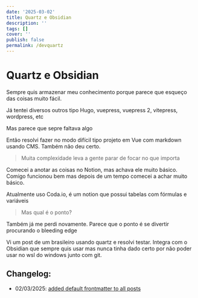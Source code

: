 ```yaml
---
date: '2025-03-02'
title: Quartz e Obsidian
description: ''
tags: []
cover: ''
publish: false
permalink: /devquartz
---
```

# Quartz e Obsidian

Sempre quis armazenar meu conhecimento porque parece que esqueço das coisas muito fácil.

Já tentei diversos outros tipo Hugo, vuepress, vuepress 2, vitepress, wordpress, etc

Mas parece que sepre faltava algo

Então resolvi fazer no modo difícil tipo projeto em Vue com markdown usando CMS. Também não deu certo.

> Muita complexidade leva a gente parar de focar no que importa

Comecei a anotar as coisas no Notion, mas achava ele muito básico. Comigo funcionou bem mas depois de um tempo comecei a achar muito básico.

Atualmente uso Coda.io, é um notion que possui tabelas com fórmulas e variáveis

> Mas qual é o ponto?

Também já me perdi novamente. Parece que o ponto é se divertir procurando o bleeding edge

Vi um post de um brasileiro usando quartz e resolvi testar. Integra com o Obsidian que sempre quis usar mas nunca tinha dado certo por não poder usar no wsl do windows junto com git.



## Changelog:
 - 02/03/2025: [added default frontmatter to all posts](https://github.com/bolokoz/yurio/commit/9756dc53320db69a162e10b64f310a555bc90f06)
